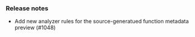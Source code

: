 ### Release notes
<!-- Please add your release notes in the following format:
- My change description (#PR/#issue)
-->

- Add new analyzer rules for the source-generatued function metadata preview (#1048)